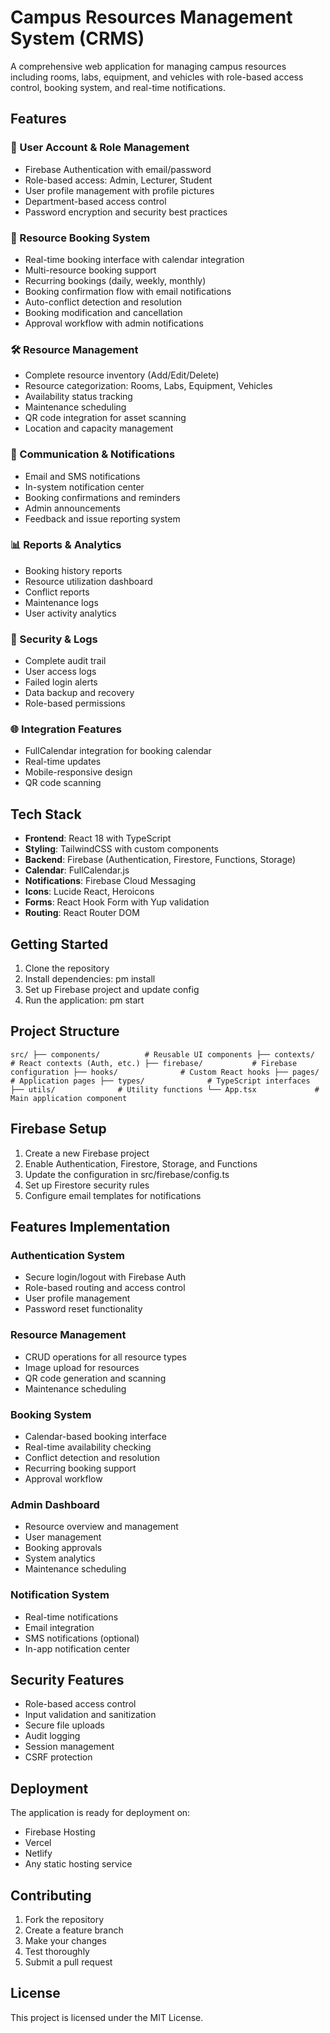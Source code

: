 ﻿# Campus Resources Management System (CRMS)

A comprehensive web application for managing campus resources including rooms, labs, equipment, and vehicles with role-based access control, booking system, and real-time notifications.

## Features

### 👥 User Account & Role Management
- Firebase Authentication with email/password
- Role-based access: Admin, Lecturer, Student
- User profile management with profile pictures
- Department-based access control
- Password encryption and security best practices

### 📅 Resource Booking System
- Real-time booking interface with calendar integration
- Multi-resource booking support
- Recurring bookings (daily, weekly, monthly)
- Booking confirmation flow with email notifications
- Auto-conflict detection and resolution
- Booking modification and cancellation
- Approval workflow with admin notifications

### 🛠️ Resource Management
- Complete resource inventory (Add/Edit/Delete)
- Resource categorization: Rooms, Labs, Equipment, Vehicles
- Availability status tracking
- Maintenance scheduling
- QR code integration for asset scanning
- Location and capacity management

### 📧 Communication & Notifications
- Email and SMS notifications
- In-system notification center
- Booking confirmations and reminders
- Admin announcements
- Feedback and issue reporting system

### 📊 Reports & Analytics
- Booking history reports
- Resource utilization dashboard
- Conflict reports
- Maintenance logs
- User activity analytics

### 🔐 Security & Logs
- Complete audit trail
- User access logs
- Failed login alerts
- Data backup and recovery
- Role-based permissions

### 🌐 Integration Features
- FullCalendar integration for booking calendar
- Real-time updates
- Mobile-responsive design
- QR code scanning

## Tech Stack

- **Frontend**: React 18 with TypeScript
- **Styling**: TailwindCSS with custom components
- **Backend**: Firebase (Authentication, Firestore, Functions, Storage)
- **Calendar**: FullCalendar.js
- **Notifications**: Firebase Cloud Messaging
- **Icons**: Lucide React, Heroicons
- **Forms**: React Hook Form with Yup validation
- **Routing**: React Router DOM

## Getting Started

1. Clone the repository
2. Install dependencies: 
pm install
3. Set up Firebase project and update config
4. Run the application: 
pm start

## Project Structure

`
src/
├── components/          # Reusable UI components
├── contexts/           # React contexts (Auth, etc.)
├── firebase/           # Firebase configuration
├── hooks/              # Custom React hooks
├── pages/              # Application pages
├── types/              # TypeScript interfaces
├── utils/              # Utility functions
└── App.tsx             # Main application component
`

## Firebase Setup

1. Create a new Firebase project
2. Enable Authentication, Firestore, Storage, and Functions
3. Update the configuration in src/firebase/config.ts
4. Set up Firestore security rules
5. Configure email templates for notifications

## Features Implementation

### Authentication System
- Secure login/logout with Firebase Auth
- Role-based routing and access control
- User profile management
- Password reset functionality

### Resource Management
- CRUD operations for all resource types
- Image upload for resources
- QR code generation and scanning
- Maintenance scheduling

### Booking System
- Calendar-based booking interface
- Real-time availability checking
- Conflict detection and resolution
- Recurring booking support
- Approval workflow

### Admin Dashboard
- Resource overview and management
- User management
- Booking approvals
- System analytics
- Maintenance scheduling

### Notification System
- Real-time notifications
- Email integration
- SMS notifications (optional)
- In-app notification center

## Security Features

- Role-based access control
- Input validation and sanitization
- Secure file uploads
- Audit logging
- Session management
- CSRF protection

## Deployment

The application is ready for deployment on:
- Firebase Hosting
- Vercel
- Netlify
- Any static hosting service

## Contributing

1. Fork the repository
2. Create a feature branch
3. Make your changes
4. Test thoroughly
5. Submit a pull request

## License

This project is licensed under the MIT License.
